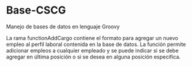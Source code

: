 # Base-CSCG
Manejo de bases de datos en lenguaje Groovy

La rama functionAddCargo contiene el formato para agregar un nuevo empleo al perfil laboral contenida en la base de datos. La función permite adicionar empleos a cualquier empleado y se puede indicar si se debe agregar en última posición o si se desea en alguna posición especifica.

